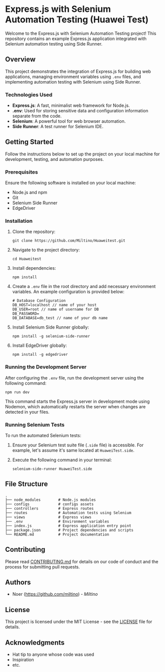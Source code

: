# Express.js with Selenium Automation Testing (Huawei Test)

Welcome to the Express.js with Selenium Automation Testing project! This repository contains an example Express.js application integrated with Selenium automation testing using Side Runner.

## Overview

This project demonstrates the integration of Express.js for building web applications, managing environment variables using `.env` files, and implementing automation testing with Selenium using Side Runner.

### Technologies Used

- **Express.js**: A fast, minimalist web framework for Node.js.
- **.env**: Used for storing sensitive data and configuration information separate from the code.
- **Selenium**: A powerful tool for web browser automation.
- **Side Runner**: A test runner for Selenium IDE.

## Getting Started

Follow the instructions below to set up the project on your local machine for development, testing, and automation purposes.

### Prerequisites

Ensure the following software is installed on your local machine:

- Node.js and npm
- Git
- Selenium Side Runner
- EdgeDriver

### Installation

1. Clone the repository:

   ```
   git clone https://github.com/Miltino/Huaweitest.git
   ```

2. Navigate to the project directory:

   ```
   cd Huaweitest
   ```

3. Install dependencies:

   ```
   npm install
   ```

4. Create a `.env` file in the root directory and add necessary environment variables. An example configuration is provided below:

   ```plaintext
   # Database Configuration
   DB_HOST=localhost // name of your host
   DB_USER=root // name of username for DB
   DB_PASSWORD=
   DB_DATABASE=db_test // name of your db name
   ```

5. Install Selenium Side Runner globally:

   ```
   npm install -g selenium-side-runner
   ```

6. Install EdgeDriver globally:

   ```
   npm install -g edgedriver
   ```

### Running the Development Server

After configuring the `.env` file, run the development server using the following command:

```
npm run dev
```

This command starts the Express.js server in development mode using Nodemon, which automatically restarts the server when changes are detected in your files.

### Running Selenium Tests

To run the automated Selenium tests:

1. Ensure your Selenium test suite file (`.side` file) is accessible. For example, let's assume it's same located at `HuaweiTest.side`.

2. Execute the following command in your terminal:

   ```
   selenium-side-runner HuaweiTest.side
   ```


## File Structure

```
.
├── node_modules        # Node.js modules
├── configs             # configs assets
├── controllers         # Express routes
├── routes              # Automation tests using Selenium
├── views               # Express views
├── .env                # Environment variables
├── index.js            # Express application entry point
├── package.json        # Project dependencies and scripts
└── README.md           # Project documentation
```

## Contributing

Please read [CONTRIBUTING.md](CONTRIBUTING.md) for details on our code of conduct and the process for submitting pull requests.

## Authors

- Noer (https://github.com/miltino) - *Miltino*

## License

This project is licensed under the MIT License - see the [LICENSE](LICENSE) file for details.

## Acknowledgments

- Hat tip to anyone whose code was used
- Inspiration
- etc.
